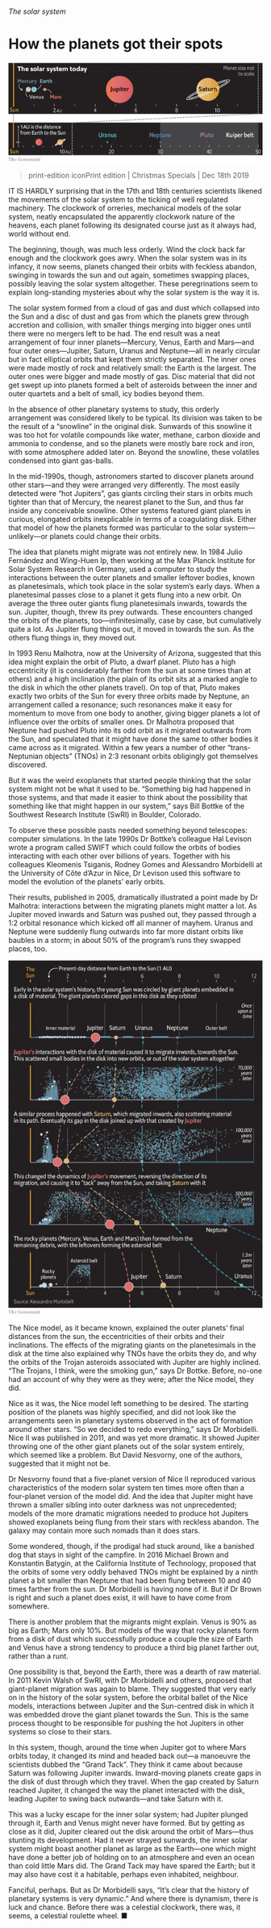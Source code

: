 ###### The solar system

# How the planets got their spots 

![image](images/20191221_woc974.png) 

> print-edition iconPrint edition | Christmas Specials | Dec 18th 2019 

IT IS HARDLY surprising that in the 17th and 18th centuries scientists likened the movements of the solar system to the ticking of well regulated machinery. The clockwork of orreries, mechanical models of the solar system, neatly encapsulated the apparently clockwork nature of the heavens, each planet following its designated course just as it always had, world without end. 

The beginning, though, was much less orderly. Wind the clock back far enough and the clockwork goes awry. When the solar system was in its infancy, it now seems, planets changed their orbits with feckless abandon, swinging in towards the sun and out again, sometimes swapping places, possibly leaving the solar system altogether. These peregrinations seem to explain long-standing mysteries about why the solar system is the way it is. 

The solar system formed from a cloud of gas and dust which collapsed into the Sun and a disc of dust and gas from which the planets grew through accretion and collision, with smaller things merging into bigger ones until there were no mergers left to be had. The end result was a neat arrangement of four inner planets—Mercury, Venus, Earth and Mars—and four outer ones—Jupiter, Saturn, Uranus and Neptune—all in nearly circular but in fact elliptical orbits that kept them strictly separated. The inner ones were made mostly of rock and relatively small: the Earth is the largest. The outer ones were bigger and made mostly of gas. Disc material that did not get swept up into planets formed a belt of asteroids between the inner and outer quartets and a belt of small, icy bodies beyond them. 

In the absence of other planetary systems to study, this orderly arrangement was considered likely to be typical. Its division was taken to be the result of a “snowline” in the original disk. Sunwards of this snowline it was too hot for volatile compounds like water, methane, carbon dioxide and ammonia to condense, and so the planets were mostly bare rock and iron, with some atmosphere added later on. Beyond the snowline, these volatiles condensed into giant gas-balls. 

In the mid-1990s, though, astronomers started to discover planets around other stars—and they were arranged very differently. The most easily detected were “hot Jupiters”, gas giants circling their stars in orbits much tighter than that of Mercury, the nearest planet to the Sun, and thus far inside any conceivable snowline. Other systems featured giant planets in curious, elongated orbits inexplicable in terms of a coagulating disk. Either that model of how the planets formed was particular to the solar system—unlikely—or planets could change their orbits. 

The idea that planets might migrate was not entirely new. In 1984 Julio Fernández and Wing-Huen Ip, then working at the Max Planck Institute for Solar System Research in Germany, used a computer to study the interactions between the outer planets and smaller leftover bodies, known as planetesimals, which took place in the solar system’s early days. When a planetesimal passes close to a planet it gets flung into a new orbit. On average the three outer giants flung planetesimals inwards, towards the sun. Jupiter, though, threw its prey outwards. These encounters changed the orbits of the planets, too—infinitesimally, case by case, but cumulatively quite a lot. As Jupiter flung things out, it moved in towards the sun. As the others flung things in, they moved out. 

In 1993 Renu Malhotra, now at the University of Arizona, suggested that this idea might explain the orbit of Pluto, a dwarf planet. Pluto has a high eccentricity (it is considerably farther from the sun at some times than at others) and a high inclination (the plain of its orbit sits at a marked angle to the disk in which the other planets travel). On top of that, Pluto makes exactly two orbits of the Sun for every three orbits made by Neptune, an arrangement called a resonance; such resonances make it easy for momentum to move from one body to another, giving bigger planets a lot of influence over the orbits of smaller ones. Dr Malhotra proposed that Neptune had pushed Pluto into its odd orbit as it migrated outwards from the Sun, and speculated that it might have done the same to other bodies it came across as it migrated. Within a few years a number of other “trans-Neptunian objects” (TNOs) in 2:3 resonant orbits obligingly got themselves discovered. 

But it was the weird exoplanets that started people thinking that the solar system might not be what it used to be. “Something big had happened in those systems, and that made it easier to think about the possibility that something like that might happen in our system,” says Bill Bottke of the Southwest Research Institute (SwRI) in Boulder, Colorado. 

To observe these possible pasts needed something beyond telescopes: computer simulations. In the late 1990s Dr Bottke’s colleague Hal Levison wrote a program called SWIFT which could follow the orbits of bodies interacting with each other over billions of years. Together with his colleagues Kleomenis Tsiganis, Rodney Gomes and Alessandro Morbidelli at the University of Côte d’Azur in Nice, Dr Levison used this software to model the evolution of the planets’ early orbits. 

Their results, published in 2005, dramatically illustrated a point made by Dr Malhotra: interactions between the migrating planets might matter a lot. As Jupiter moved inwards and Saturn was pushed out, they passed through a 1:2 orbital resonance which kicked off all manner of mayhem. Uranus and Neptune were suddenly flung outwards into far more distant orbits like baubles in a storm; in about 50% of the program’s runs they swapped places, too. 

![image](images/20191221_XMC947.png) 

The Nice model, as it became known, explained the outer planets’ final distances from the sun, the eccentricities of their orbits and their inclinations. The effects of the migrating giants on the planetesimals in the disk at the time also explained why TNOs have the orbits they do, and why the orbits of the Trojan asteroids associated with Jupiter are highly inclined. “The Trojans, I think, were the smoking gun,” says Dr Bottke. Before, no-one had an account of why they were as they were; after the Nice model, they did. 

Nice as it was, the Nice model left something to be desired. The starting position of the planets was highly specified, and did not look like the arrangements seen in planetary systems observed in the act of formation around other stars. “So we decided to redo everything,” says Dr Morbidelli. Nice II was published in 2011, and was yet more dramatic. It showed Jupiter throwing one of the other giant planets out of the solar system entirely, which seemed like a problem. But David Nesvorny, one of the authors, suggested that it might not be. 

Dr Nesvorny found that a five-planet version of Nice II reproduced various characteristics of the modern solar system ten times more often than a four-planet version of the model did. And the idea that Jupiter might have thrown a smaller sibling into outer darkness was not unprecedented; models of the more dramatic migrations needed to produce hot Jupiters showed exoplanets being flung from their stars with reckless abandon. The galaxy may contain more such nomads than it does stars. 

Some wondered, though, if the prodigal had stuck around, like a banished dog that stays in sight of the campfire. In 2016 Michael Brown and Konstantin Batygin, at the California Institute of Technology, proposed that the orbits of some very oddly behaved TNOs might be explained by a ninth planet a bit smaller than Neptune that had been flung between 10 and 40 times farther from the sun. Dr Morbidelli is having none of it. But if Dr Brown is right and such a planet does exist, it will have to have come from somewhere. 

There is another problem that the migrants might explain. Venus is 90% as big as Earth; Mars only 10%. But models of the way that rocky planets form from a disk of dust which successfully produce a couple the size of Earth and Venus have a strong tendency to produce a third big planet farther out, rather than a runt. 

One possibility is that, beyond the Earth, there was a dearth of raw material. In 2011 Kevin Walsh of SwRI, with Dr Morbidelli and others, proposed that giant-planet migration was again to blame. They suggested that very early on in the history of the solar system, before the orbital ballet of the Nice models, interactions between Jupiter and the Sun-centred disk in which it was embedded drove the giant planet towards the Sun. This is the same process thought to be responsible for pushing the hot Jupiters in other systems so close to their stars. 

In this system, though, around the time when Jupiter got to where Mars orbits today, it changed its mind and headed back out—a manoeuvre the scientists dubbed the “Grand Tack”. They think it came about because Saturn was following Jupiter inwards. Inward-moving planets create gaps in the disk of dust through which they travel. When the gap created by Saturn reached Jupiter, it changed the way the planet interacted with the disk, leading Jupiter to swing back outwards—and take Saturn with it. 

This was a lucky escape for the inner solar system; had Jupiter plunged through it, Earth and Venus might never have formed. But by getting as close as it did, Jupiter cleared out the disk around the orbit of Mars—thus stunting its development. Had it never strayed sunwards, the inner solar system might boast another planet as large as the Earth—one which might have done a better job of holding on to an atmosphere and even an ocean than cold little Mars did. The Grand Tack may have spared the Earth; but it may also have cost it a habitable, perhaps even inhabited, neighbour. 

Fanciful, perhaps. But as Dr Morbidelli says, “It’s clear that the history of planetary systems is very dynamic.” And where there is dynamism, there is luck and chance. Before there was a celestial clockwork, there was, it seems, a celestial roulette wheel. ■ 

